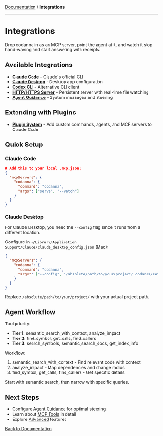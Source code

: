 [Documentation](../README.md) / **Integrations**

---

# Integrations

Drop codanna in as an MCP server, point the agent at it, and watch it stop hand-waving and start answering with receipts.

## Available Integrations

- **[Claude Code](claude-code.md)** - Claude's official CLI
- **[Claude Desktop](claude-desktop.md)** - Desktop app configuration
- **[Codex CLI](codex-cli.md)** - Alternative CLI client
- **[HTTP/HTTPS Server](http-server.md)** - Persistent server with real-time file watching
- **[Agent Guidance](agent-guidance.md)** - System messages and steering

## Extending with Plugins

- **[Plugin System](../plugins/)** - Add custom commands, agents, and MCP servers to Claude Code

## Quick Setup

### Claude Code
```json
# Add this to your local .mcp.json:
{
  "mcpServers": {
    "codanna": {
      "command": "codanna",
      "args": ["serve", "--watch"]
    }
  }
}
```

### Claude Desktop
For Claude Desktop, you need the `--config` flag since it runs from a different location.

Configure in `~/Library/Application Support/Claude/claude_desktop_config.json` (Mac):
```json
{
  "mcpServers": {
    "codanna": {
      "command": "codanna",
      "args": ["--config", "/absolute/path/to/your/project/.codanna/settings.toml", "serve", "--watch"]
    }
  }
}
```

Replace `/absolute/path/to/your/project/` with your actual project path.

## Agent Workflow

Tool priority:
- **Tier 1**: semantic_search_with_context, analyze_impact
- **Tier 2**: find_symbol, get_calls, find_callers
- **Tier 3**: search_symbols, semantic_search_docs, get_index_info

Workflow:
1. semantic_search_with_context - Find relevant code with context
2. analyze_impact - Map dependencies and change radius
3. find_symbol, get_calls, find_callers - Get specific details

Start with semantic search, then narrow with specific queries.

## Next Steps

- Configure [Agent Guidance](agent-guidance.md) for optimal steering
- Learn about [MCP Tools](../user-guide/mcp-tools.md) in detail
- Explore [Advanced](../advanced/) features

[Back to Documentation](../README.md)